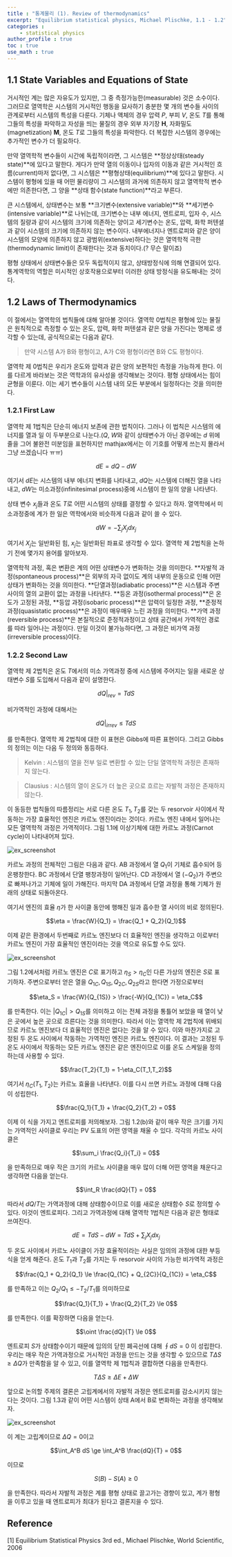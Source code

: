 ```yaml
---
title : "통계물리 (1). Review of thermodynamics"
excerpt: "Equilibrium statistical physics, Michael Plischke, 1.1 - 1.2"
categories :
    - statistical physics
author_profile : true
toc : true
use_math : true
---
```



## 1.1 State Variables and Equations of State

거시적인 계는 많은 자유도가 있지만, 그 중 측정가능한(measurable) 것은 소수이다. 그러므로 열역학은 시스템의 거시적인 행동을 묘사하기 충분한 몇 개의 변수들 사이의 관계로부터 시스템의 특성을 다룬다. 기체나 액체의 경우 압력 $P$, 부피 $V$, 온도 $T$를 통해 그들의 특성을 파악하고 자성을 띄는 물질의 경우 외부 자기장 $\mathbf{H}$, 자화밀도(magnetization) $\mathbf{M}$, 온도 $T$로 그들의 특성을 파악한다. 더 복잡한 시스템의 경우에는 추가적인 변수가 더 필요하다.

만약 열역학적 변수들이 시간에 독립적이라면, 그 시스템은 **정상상태(steady state)**에 있다고 말한다. 게다가 만약 열의 이동이나 입자의 이동과 같은 거시적인 흐름(current)마저 없다면, 그 시스템은 **평형상태(equilibrium)**에 있다고 말한다. 시스템이 평형에 있을 때 어떤 물리량이 그 시스템의 과거에 의존하지 않고 열역학적 변수에만 의존한다면, 그 양을 **상태 함수(state function)**라고 부른다.

큰 시스템에서, 상태변수는 보통 **크기변수(extensive variable)**와 **세기변수(intensive variable)**로 나뉘는데, 크기변수는 내부 에너지, 엔트로피, 입자 수, 시스템의 질량과 같이 시스템의 크기에 의존하는 양이고 세기변수는 온도, 압력, 화학 퍼텐셜과 같이 시스템의 크기에 의존하지 않는 변수이다. 내부에너지나 엔트로피와 같은 양이 시스템의 모양에 의존하지 않고 광범위(extensive)하다는 것은 열역학적 극한(thermodynamic limit)이 존재한다는 것과 동치이다.(? 무슨 말이죠)

평형 상태에서 상태변수들은 모두 독립적이지 않고, 상태방정식에 의해 연결되어 있다. 통계역학의 역할은 미시적인 상호작용으로부터 이러한 상태 방정식을 유도해내는 것이다.

## 1.2 Laws of Thermodynamics

이 절에서는 열역학의 법칙들에 대해 알아볼 것이다. 열역학 0법칙은 평형에 있는 물질은 원칙적으로 측정할 수 있는 온도, 압력, 화학 퍼텐셜과 같은 양을 가진다는 명제로 생각할 수 있는데, 공식적으로는 다음과 같다.

> 만약 시스템 A가 B와 평형이고, A가 C와 평형이라면 B와 C도 평형이다.

열역학 제 0법칙은 우리가 온도와 압력과 같은 양의 보편적인 측정을 가능하게 한다. 이를 다르게 바라보는 것은 역학과의 유사성을 생각해보는 것이다. 평형 상태에서는 힘이 균형을 이룬다. 이는 세기 변수들이 시스템 내의 모든 부분에서 일정하다는 것을 의미한다.

### 1.2.1 First Law

열역학 제 1법칙은 단순히 에너지 보존에 관한 법칙이다. 그러나 이 법칙은 시스템의 에너지를 열과 일 이 두부분으로 나눈다.($Q$, $W$와 같이 상태변수가 아닌 경우에는 $d$ 위에 줄을 그어 불완전 미분임을 표현하지만 mathjax에서는 이 기호를 어떻게 쓰는지 몰라서 그냥 쓰겠습니다 ㅠㅠ)

$$dE = dQ - dW$$

여기서 $dE$는 시스템의 내부 에너지 변화를 나타내고, $dQ$는 시스템에 더해진 열을 나타내고, $dW$는 미소과정(infinitesimal process)중에 시스템이 한 일의 양을 나타낸다. 

상태 변수 $x_j$들과 온도 $T$로 어떤 시스템의 상태를 결정할 수 있다고 하자. 열역학에서 미소과정중에 계가 한 일은 역학에서와 비슷하게 다음과 같이 쓸 수 있다.

$$dW = -\sum_j X_j dx_j$$

여기서 $X_j$는 일반화된 힘, $x_j$는 일반화된 좌표로 생각할 수 있다. 열역학 제 2법칙을 논하기 전에 몇가지 용어를 알아보자.

열역학적 과정, 혹은 변환은 계의 어떤 상태변수가 변화하는 것을 의미한다. **자발적 과정(spontaneous process)**은 외부의 자극 없이도 계의 내부의 운동으로 인해 어떤 상태가 변화하는 것을 의미한다. **단열과정(adiabatic process)**은 시스템과 주변 사이의 열의 교환이 없는 과정을 나타낸다. **등온 과정(isothermal process)**은 온도가 고정된 과정, **등압 과정(isobaric process)**은 압력이 일정한 과정, **준정적 과정(quasistatic process)**은 과정이 매우매우 느린 과정을 의미한다. **가역 과정(reversible process)**은 본질적으로 준정적과정이고 상태 공간에서 가역적인 경로를 따라 일어나는 과정이다. 만일 이것이 불가능하다면, 그 과정은 비가역 과정(irreversible process)이다. 

### 1.2.2 Second Law

열역학 제 2법칙은 온도 $T$에서의 미소 가역과정 중에 시스템에 주어지는 일을 새로운 상태변수 $S$를 도입해서 다음과 같이 설명한다.

$$dQ\vert_{rev} = TdS$$

비가역적인 과정에 대해서는

$$dQ\vert_{irrev} \le TdS$$

를 만족한다. 열역학 제 2법칙에 대한 이 표현은 Gibbs에 따른 표현이다. 그리고 Gibbs의 정의는 이는 다음 두 정의와 동등하다.

> Kelvin : 시스템의 열을 전부 일로 변환할 수 있는 단일 열역학적 과정은 존재하지 않는다.

> Clausius : 시스템의 열이 온도가 더 높은 곳으로 흐르는 자발적 과정은 존재하지 않는다.

이 동등한 법칙들의 따름정리는 서로 다른 온도 $T_1,\, T_2$를 갖는 두 resorvoir 사이에서 작동하는 가장 효율적인 엔진은 카르노 엔진이라는 것이다. 카르노 엔진 내에서 일어나는 모든 열역학적 과정은 가역적이다. 그림 1.1에 이상기체에 대한 카르노 과정(Carnot cycle)이 나타내어져 있다. 

![ex_screenshot](/assets/images/STAT/stat-1.1.jpg)


카르노 과정의 전체적인 그림은 다음과 같다. AB 과정에서 열 $Q_1$이 기체로 흡수되어 등온팽창한다. BC 과정에서 단열 팽창과정이 일어난다. CD 과정에서 열 $(-Q_2)$가 주변으로 빠져나가고 기체에 일이 가해진다. 마지막 DA 과정에서 단열 과정을 통해 기체가 원래의 상태로 되돌아온다.

여기서 엔진의 효율 $\eta$가 한 사이클 동안에 행해진 일과 흡수한 열 사이의 비로 정의된다.

$$\eta = \frac{W}{Q_1} = \frac{Q_1 + Q_2}{Q_1}$$

이제 같은 환경에서 두번째로 카르노 엔진보다 더 효율적인 엔진을 생각하고 이로부터 카르노 엔진이 가장 효율적인 엔진이라는 것을 역으로 유도할 수도 있다. 

![ex_screenshot](/assets/images/STAT/stat-1.2.jpg)

그림 1.2에서처럼 카르노 엔진은 $C$로 표기하고 $\eta_S > \eta_C$인 다른 가상의 엔진은 $S$로 표기하자. 주변으로부터 얻은 열을 $Q_{1C},\,Q_{1S},\,Q_{2C},\,Q_{2S}$라고 한다면 가정으로부터

$$\eta_S = \frac{W}{Q_{1S}} > \frac{-W}{Q_{1C}} = \eta_C$$

를 만족한다. 이는 $\vert Q_{1C} \vert > Q_{1S}$를 의미하고 이는 전체 과정을 통틀어 보았을 때 열이 낮은 곳에서 높은 곳으로 흐른다는 것을 의미한다. 따라서 이는 열역학 제 2법칙에 위배되므로 카르노 엔진보다 더 효율적인 엔진은 없다는 것을 알 수 있다. 이와 마찬가지로 고정된 두 온도 사이에서 작동하는 가역적인 엔진은 카르노 엔진이다. 이 결과는 고정된 두 온도 사이에서 작동하는 모든 카르노 엔진은 같은 엔진이므로 이를 온도 스케일을 정의하는데 사용할 수 있다.

$$\frac{T_2}{T_1} = 1-\eta_C(T_1,T_2)$$

여기서 $\eta_C(T_1,T_2)$는 카르노 효율을 나타낸다. 이를 다시 쓰면 카르노 과정에 대해 다음이 성립한다.

$$\frac{Q_1}{T_1} + \frac{Q_2}{T_2} = 0$$

이제 이 식을 가지고 엔트로피를 저의해보자. 그림 1.2(b)와 같이 매우 작은 크기를 가지는 가역적인 사이클로 우리는 PV 도표의 어떤 영역을 채울 수 있다. 각각의 카르노 사이클은

$$\sum_i \frac{Q_i}{T_i} = 0$$

을 만족하므로 매우 작은 크기의 카르노 사이클을 매우 많이 더해 어떤 영역을 채운다고 생각하면 다음을 얻는다.

$$\int_R \frac{dQ}{T} = 0$$

따라서 $dQ/T$는 가역과정에 대해 상태함수이므로 이를 새로운 상태함수 $S$로 정의할 수 있다. 이것이 엔트로피다. 그리고 가역과정에 대해 열역학 1법칙은 다음과 같은 형태로 쓰여진다.

$$dE = TdS - dW = TdS + \sum_j X_j dx_j$$

두 온도 사이에서 카르노 사이클이 가장 효율적이라는 사실은 임의의 과정에 대한 부등식을 얻게 해준다. 온도 $T_1$과 $T_2$를 가지는 두 resorvoir 사이의 가능한 비가역적 과정은

$$\frac{Q_1 + Q_2}{Q_1} \le \frac{Q_{1C} + Q_{2C}}{Q_{1C}} = \eta_C$$

를 만족하고 이는 $Q_2/Q_1 \le -T_2/T_1$를 의미하므로 

$$\frac{Q_1}{T_1} + \frac{Q_2}{T_2} \le 0$$

를 만족한다. 이를 확장하면 다음을 얻는다.

$$\oint \frac{dQ}{T} \le 0$$

엔트로피 $S$가 상태함수이기 때문에 임의의 닫힌 폐곡선에 대해 $\oint dS = 0$ 이 성립한다. 우리는 매우 작은 가역과정으로 거시적인 과정을 만드는 것을 생각할 수 있으므로 $T\Delta S \ge \Delta Q$가 만족함을 알 수 있고, 이를 열역학 제 1법칙과 결합하면 다음을 만족한다.

$$T \Delta S \ge \Delta E + \Delta W$$

앞으로 논의할 주제의 결론은 고립계에서의 자발적 과정은 엔트로피를 감소시키지 않는다는 것이다. 그림 1.3과 같이 어떤 시스템이 상태 A에서 B로 변화하는 과정을 생각해보자. 

![ex_screenshot](/assets/images/STAT/stat-1.3.jpg)

이 계는 고립계이므로 $\Delta Q = 0$이고

$$\int_A^B dS \ge \int_A^B \frac{dQ}{T} = 0$$

이므로

$$S(B) - S(A) \ge 0$$

을 만족한다. 따라서 자발적 과정은 계를 평형 상태로 끌고가는 경향이 있고, 계가 평형을 이루고 있을 때 엔트로피가 최대가 된다고 결론지을 수 있다.


## Reference

[1] Equilibrium Statistical Physics 3rd ed., Michael Plischke, World Scientific, 2006